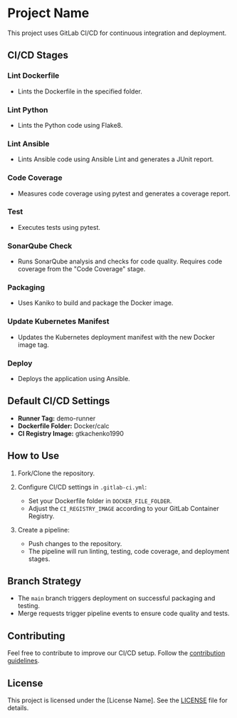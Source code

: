 # Project Name

This project uses GitLab CI/CD for continuous integration and deployment.

## CI/CD Stages

### Lint Dockerfile
- Lints the Dockerfile in the specified folder.

### Lint Python
- Lints the Python code using Flake8.

### Lint Ansible
- Lints Ansible code using Ansible Lint and generates a JUnit report.

### Code Coverage
- Measures code coverage using pytest and generates a coverage report.

### Test
- Executes tests using pytest.

### SonarQube Check
- Runs SonarQube analysis and checks for code quality. Requires code coverage from the "Code Coverage" stage.

### Packaging
- Uses Kaniko to build and package the Docker image.

### Update Kubernetes Manifest
- Updates the Kubernetes deployment manifest with the new Docker image tag.

### Deploy
- Deploys the application using Ansible.

## Default CI/CD Settings

- **Runner Tag:** demo-runner
- **Dockerfile Folder:** Docker/calc
- **CI Registry Image:** gtkachenko1990

## How to Use

1. Fork/Clone the repository.

2. Configure CI/CD settings in `.gitlab-ci.yml`:
    - Set your Dockerfile folder in `DOCKER_FILE_FOLDER`.
    - Adjust the `CI_REGISTRY_IMAGE` according to your GitLab Container Registry.

3. Create a pipeline:
    - Push changes to the repository.
    - The pipeline will run linting, testing, code coverage, and deployment stages.

## Branch Strategy

- The `main` branch triggers deployment on successful packaging and testing.
- Merge requests trigger pipeline events to ensure code quality and tests.

## Contributing

Feel free to contribute to improve our CI/CD setup. Follow the [contribution guidelines](CONTRIBUTING.md).

## License

This project is licensed under the [License Name]. See the [LICENSE](LICENSE) file for details.
